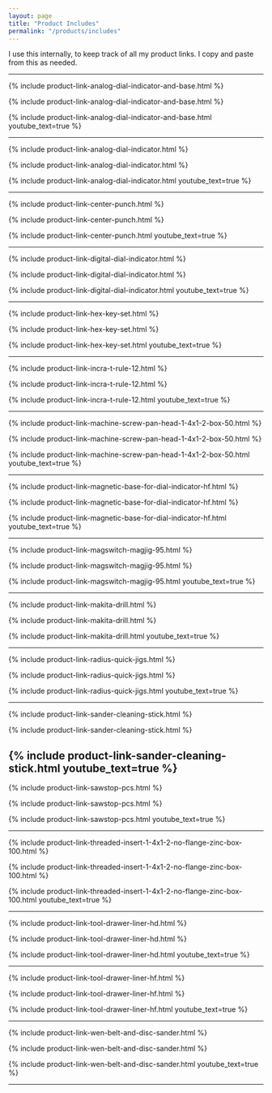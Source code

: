```yaml
---
layout: page
title: "Product Includes"
permalink: "/products/includes"
---
```

I use this internally, to keep track of all my product links. I copy and paste from this as needed.

---

{% include product-link-analog-dial-indicator-and-base.html %}

{&#37; include product-link-analog-dial-indicator-and-base.html &#37;}

{% include product-link-analog-dial-indicator-and-base.html youtube_text=true %}


---

{% include product-link-analog-dial-indicator.html %}

{&#37; include product-link-analog-dial-indicator.html &#37;}

{% include product-link-analog-dial-indicator.html youtube_text=true %}

---

{% include product-link-center-punch.html %}

{&#37; include product-link-center-punch.html &#37;}

{% include product-link-center-punch.html youtube_text=true %}

---

{% include product-link-digital-dial-indicator.html %}

{&#37; include product-link-digital-dial-indicator.html &#37;}

{% include product-link-digital-dial-indicator.html youtube_text=true %}

---

{% include product-link-hex-key-set.html %}

{&#37; include product-link-hex-key-set.html &#37;}

{% include product-link-hex-key-set.html youtube_text=true %}

---

{% include product-link-incra-t-rule-12.html %}

{&#37; include product-link-incra-t-rule-12.html &#37;}

{% include product-link-incra-t-rule-12.html youtube_text=true %}

---

{% include product-link-machine-screw-pan-head-1-4x1-2-box-50.html %}

{&#37; include product-link-machine-screw-pan-head-1-4x1-2-box-50.html &#37;}

{% include product-link-machine-screw-pan-head-1-4x1-2-box-50.html youtube_text=true %}

---

{% include product-link-magnetic-base-for-dial-indicator-hf.html %}

{&#37; include product-link-magnetic-base-for-dial-indicator-hf.html &#37;}

{% include product-link-magnetic-base-for-dial-indicator-hf.html youtube_text=true %}

---

{% include product-link-magswitch-magjig-95.html %}

{&#37; include product-link-magswitch-magjig-95.html &#37;}

{% include product-link-magswitch-magjig-95.html youtube_text=true %}

---

{% include product-link-makita-drill.html %}

{&#37; include product-link-makita-drill.html &#37;}

{% include product-link-makita-drill.html youtube_text=true %}

---

{% include product-link-radius-quick-jigs.html %}

{&#37; include product-link-radius-quick-jigs.html &#37;}

{% include product-link-radius-quick-jigs.html youtube_text=true %}

---

{% include product-link-sander-cleaning-stick.html %}

{&#37; include product-link-sander-cleaning-stick.html &#37;}

{% include product-link-sander-cleaning-stick.html youtube_text=true %}
---

{% include product-link-sawstop-pcs.html %}

{&#37; include product-link-sawstop-pcs.html &#37;}

{% include product-link-sawstop-pcs.html youtube_text=true %}

---

{% include product-link-threaded-insert-1-4x1-2-no-flange-zinc-box-100.html %}

{&#37; include product-link-threaded-insert-1-4x1-2-no-flange-zinc-box-100.html &#37;}

{% include product-link-threaded-insert-1-4x1-2-no-flange-zinc-box-100.html youtube_text=true %}

---

{% include product-link-tool-drawer-liner-hd.html %}

{&#37; include product-link-tool-drawer-liner-hd.html &#37;}

{% include product-link-tool-drawer-liner-hd.html youtube_text=true %}

---

{% include product-link-tool-drawer-liner-hf.html %}

{&#37; include product-link-tool-drawer-liner-hf.html &#37;}

{% include product-link-tool-drawer-liner-hf.html youtube_text=true %}

---

{% include product-link-wen-belt-and-disc-sander.html %}

{&#37; include product-link-wen-belt-and-disc-sander.html &#37;}

{% include product-link-wen-belt-and-disc-sander.html youtube_text=true %}

---
